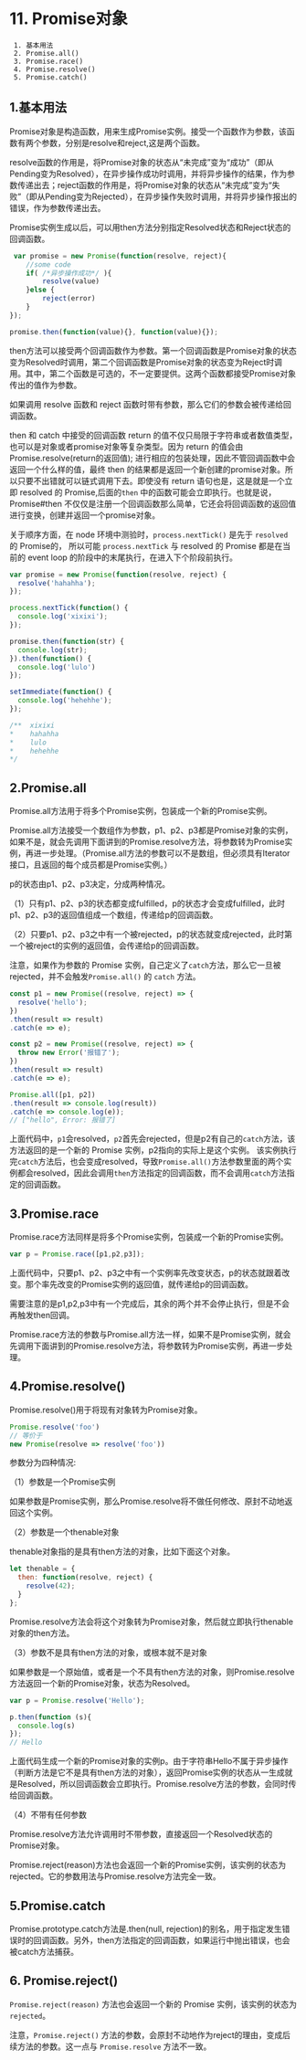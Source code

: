 # 11. Promise对象

```
 1. 基本用法
 2. Promise.all()
 3. Promise.race()
 4. Promise.resolve()
 5. Promise.catch()
```

## 1.基本用法
Promise对象是构造函数，用来生成Promise实例。接受一个函数作为参数，该函数有两个参数，分别是resolve和reject,这是两个函数。  

resolve函数的作用是，将Promise对象的状态从“未完成”变为“成功”（即从Pending变为Resolved），在异步操作成功时调用，并将异步操作的结果，作为参数传递出去；reject函数的作用是，将Promise对象的状态从“未完成”变为“失败”（即从Pending变为Rejected），在异步操作失败时调用，并将异步操作报出的错误，作为参数传递出去。  

Promise实例生成以后，可以用then方法分别指定Resolved状态和Reject状态的回调函数。    

```javascript
 var promise = new Promise(function(resolve, reject){
    //some code
    if( /*异步操作成功*/ ){
        resolve(value)
    }else {
        reject(error)
    }
});

promise.then(function(value){}, function(value){});
```  
then方法可以接受两个回调函数作为参数。第一个回调函数是Promise对象的状态变为Resolved时调用，第二个回调函数是Promise对象的状态变为Reject时调用。其中，第二个函数是可选的，不一定要提供。这两个函数都接受Promise对象传出的值作为参数。  

如果调用 resolve 函数和 reject 函数时带有参数，那么它们的参数会被传递给回调函数。

then 和 catch 中接受的回调函数 return 的值不仅只局限于字符串或者数值类型，也可以是对象或者promise对象等复杂类型。因为 return 的值会由 Promise.resolve(return的返回值); 进行相应的包装处理，因此不管回调函数中会返回一个什么样的值，最终 then 的结果都是返回一个新创建的promise对象。所以只要不出错就可以链式调用下去。即使没有 return 语句也是，这是就是一个立即 resolved 的 Promise,后面的`then` 中的函数可能会立即执行。也就是说， Promise#then 不仅仅是注册一个回调函数那么简单，它还会将回调函数的返回值进行变换，创建并返回一个promise对象。    


关于顺序方面，在 node 环境中测验时，`process.nextTick()` 是先于 `resolved` 的 Promise的，
所以可能 `process.nextTick` 与 resolved 的 Promise 都是在当前的 event loop 的阶段中的末尾执行，在进入下个阶段前执行。    

```javascript
var promise = new Promise(function(resolve, reject) {
  resolve('hahahha');
});

process.nextTick(function() {
  console.log('xixixi');
});

promise.then(function(str) {
  console.log(str);
}).then(function() {
  console.log('lulo')
});

setImmediate(function() {
  console.log('hehehhe');
});

/**  xixixi
*    hahahha
*    lulo
*    hehehhe
*/
```     


## 2.Promise.all
Promise.all方法用于将多个Promise实例，包装成一个新的Promise实例。

Promise.all方法接受一个数组作为参数，p1、p2、p3都是Promise对象的实例，如果不是，就会先调用下面讲到的Promise.resolve方法，将参数转为Promise实例，再进一步处理。（Promise.all方法的参数可以不是数组，但必须具有Iterator接口，且返回的每个成员都是Promise实例。）

p的状态由p1、p2、p3决定，分成两种情况。

（1）只有p1、p2、p3的状态都变成fulfilled，p的状态才会变成fulfilled，此时p1、p2、p3的返回值组成一个数组，传递给p的回调函数。

（2）只要p1、p2、p3之中有一个被rejected，p的状态就变成rejected，此时第一个被reject的实例的返回值，会传递给p的回调函数。    

注意，如果作为参数的 Promise 实例，自己定义了`catch`方法，那么它一旦被rejected，并不会触发`Promise.all()` 的 `catch` 方法。    

```js
const p1 = new Promise((resolve, reject) => {
  resolve('hello');
})
.then(result => result)
.catch(e => e);

const p2 = new Promise((resolve, reject) => {
  throw new Error('报错了');
})
.then(result => result)
.catch(e => e);

Promise.all([p1, p2])
.then(result => console.log(result))
.catch(e => console.log(e));
// ["hello", Error: 报错了]
```    

上面代码中，`p1`会resolved，`p2`首先会rejected，但是p2有自己的`catch`方法，该方法返回的是一个新的 Promise 实例，p2指向的实际上是这个实例。
该实例执行完`catch`方法后，也会变成resolved，导致`Promise.all()`方法参数里面的两个实例都会resolved，因此会调用`then`方法指定的回调函数，而不会调用`catch`方法指定的回调函数。


## 3.Promise.race
Promise.race方法同样是将多个Promise实例，包装成一个新的Promise实例。  

```javascript
var p = Promise.race([p1,p2,p3]);
```  

上面代码中，只要p1、p2、p3之中有一个实例率先改变状态，p的状态就跟着改变。那个率先改变的Promise实例的返回值，就传递给p的回调函数。  

需要注意的是p1,p2,p3中有一个完成后，其余的两个并不会停止执行，但是不会再触发then回调。  

Promise.race方法的参数与Promise.all方法一样，如果不是Promise实例，就会先调用下面讲到的Promise.resolve方法，将参数转为Promise实例，再进一步处理。


## 4.Promise.resolve()
Promise.resolve()用于将现有对象转为Promise对象。  

```javascript
Promise.resolve('foo')
// 等价于
new Promise(resolve => resolve('foo'))
```  

参数分为四种情况:  

（1）参数是一个Promise实例

如果参数是Promise实例，那么Promise.resolve将不做任何修改、原封不动地返回这个实例。

（2）参数是一个thenable对象

thenable对象指的是具有then方法的对象，比如下面这个对象。

```javascript
let thenable = {
  then: function(resolve, reject) {
    resolve(42);
  }
};
```

Promise.resolve方法会将这个对象转为Promise对象，然后就立即执行thenable对象的then方法。  

（3）参数不是具有then方法的对象，或根本就不是对象

如果参数是一个原始值，或者是一个不具有then方法的对象，则Promise.resolve方法返回一个新的Promise对象，状态为Resolved。  

```javascript
var p = Promise.resolve('Hello');

p.then(function (s){
  console.log(s)
});
// Hello
```  

上面代码生成一个新的Promise对象的实例p。由于字符串Hello不属于异步操作（判断方法是它不是具有then方法的对象），返回Promise实例的状态从一生成就是Resolved，所以回调函数会立即执行。Promise.resolve方法的参数，会同时传给回调函数。  

（4）不带有任何参数

Promise.resolve方法允许调用时不带参数，直接返回一个Resolved状态的Promise对象。  

Promise.reject(reason)方法也会返回一个新的Promise实例，该实例的状态为rejected。它的参数用法与Promise.resolve方法完全一致。



## 5.Promise.catch  

Promise.prototype.catch方法是.then(null, rejection)的别名，用于指定发生错误时的回调函数。另外，then方法指定的回调函数，如果运行中抛出错误，也会被catch方法捕获。

## 6. Promise.reject()  

`Promise.reject(reason)` 方法也会返回一个新的 Promise 实例，该实例的状态为 `rejected`。

注意，`Promise.reject()` 方法的参数，会原封不动地作为reject的理由，变成后续方法的参数。这一点与 `Promise.resolve` 方法不一致。
